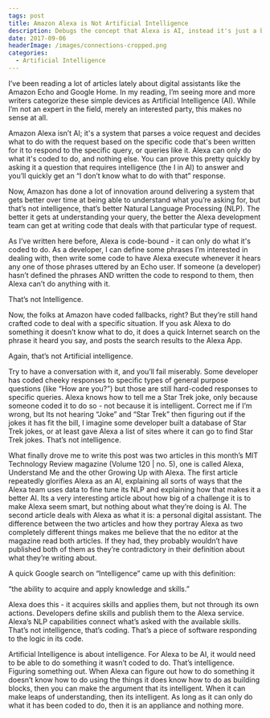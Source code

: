 ```yaml
---
tags: post
title: Amazon Alexa is Not Artificial Intelligence
description: Debugs the concept that Alexa is AI, instead it's just a bunch of discrete Machine Learning models.
date: 2017-09-06
headerImage: /images/connections-cropped.png
categories: 
  - Artificial Intelligence
---
```


I’ve been reading a lot of articles lately about digital assistants like the Amazon Echo and Google Home. In my reading, I’m seeing more and more writers categorize these simple devices as Artificial Intelligence (AI). While I’m not an expert in the field, merely an interested party, this makes no sense at all.

Amazon Alexa isn’t AI; it's a system that parses a voice request and decides what to do with the request based on the specific code that's been written for it to respond to the specific query, or queries like it. Alexa can only do what it's coded to do, and nothing else. You can prove this pretty quickly by asking it a question that requires intelligence (the I in AI) to answer and you’ll quickly get an “I don’t know what to do with that” response.

Now, Amazon has done a lot of innovation around delivering a system that gets better over time at being able to understand what you’re asking for, but that’s not intelligence, that’s better Natural Language Processing (NLP). The better it gets at understanding your query, the better the Alexa development team can get at writing code that deals with that particular type of request.

As I’ve written here before, Alexa is code-bound - it can only do what it's coded to do. As a developer, I can define some phrases I’m interested in dealing with, then write some code to have Alexa execute whenever it hears any one of those phrases uttered by an Echo user. If someone (a developer) hasn’t defined the phrases AND written the code to respond to them, then Alexa can’t do anything with it.

That’s not Intelligence.

Now, the folks at Amazon have coded fallbacks, right? But they’re still hand crafted code to deal with a specific situation. If you ask Alexa to do something it doesn’t know what to do, it does a quick Internet search on the phrase it heard you say, and posts the search results to the Alexa App.

Again, that’s not Artificial intelligence.

Try to have a conversation with it, and you’ll fail miserably. Some developer has coded cheeky responses to specific types of general purpose questions (like “How are you?”) but those are still hard-coded responses to specific queries. Alexa knows how to tell me a Star Trek joke, only because someone coded it to do so - not because it is intelligent. Correct me if I’m wrong, but Its not hearing “Joke” and “Star Trek” then figuring out if the jokes it has fit the bill, I imagine some developer built a database of Star Trek jokes, or at least gave Alexa a list of sites where it can go to find Star Trek jokes. That’s not intelligence.

What finally drove me to write this post was two articles in this month’s MIT Technology Review magazine (Volume 120 | no. 5), one is called Alexa, Understand Me and the other Growing Up with Alexa. The first article repeatedly glorifies Alexa as an AI, explaining all sorts of ways that the Alexa team uses data to fine tune its NLP and explaining how that makes it a better AI. Its a very interesting article about how big of a challenge it is to make Alexa seem smart, but nothing about what they’re doing is AI. The second article deals with Alexa as what it is: a personal digital assistant. The difference between the two articles and how they portray Alexa as two completely different things makes me believe that the no editor at the magazine read both articles. If they had, they probably wouldn’t have published both of them as they’re contradictory in their definition about what they’re writing about.

A quick Google search on “Intelligence” came up with this definition:

“the ability to acquire and apply knowledge and skills.”

Alexa does this - it acquires skills and applies them, but not through its own actions. Developers define skills and publish them to the Alexa service. Alexa’s NLP capabilities connect what’s asked with the available skills. That’s not intelligence, that’s coding. That’s a piece of software responding to the logic in its code.

Artificial Intelligence is about intelligence. For Alexa to be AI, it would need to be able to do something it wasn’t coded to do. That’s intelligence. Figuring something out. When Alexa can figure out how to do something it doesn’t know how to do using the things it does know how to do as building blocks, then you can make the argument that its intelligent. When it can make leaps of understanding, then its intelligent. As long as it can only do what it has been coded to do, then it is an appliance and nothing more.